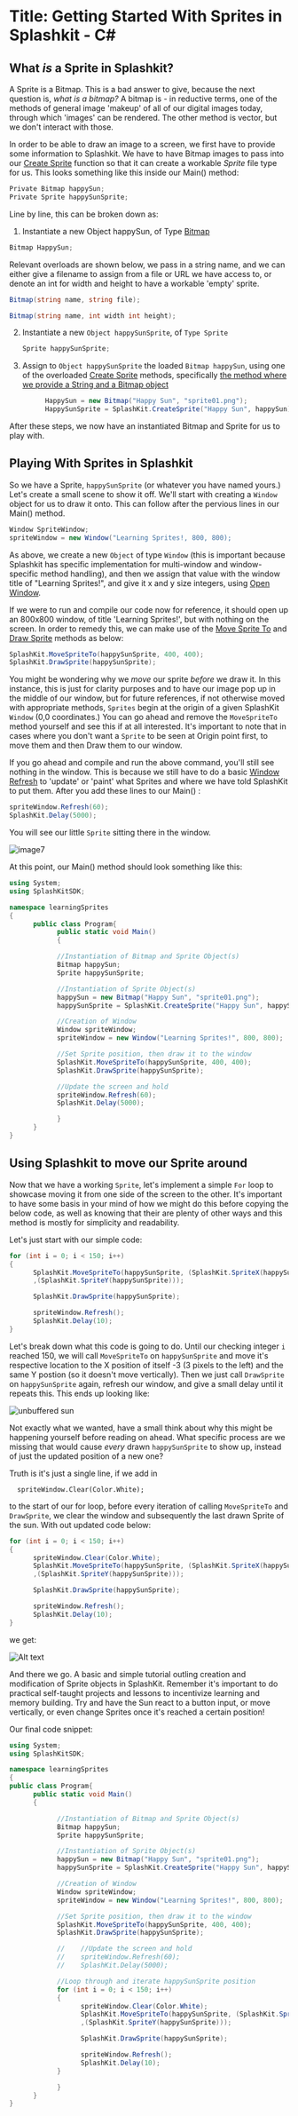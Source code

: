 # Title: Getting Started With Sprites in Splashkit - C#

## What _is_ a Sprite in Splashkit?

A Sprite is a Bitmap. This is a bad answer to give, because the next question is, _what is a
bitmap?_ A bitmap is - in reductive terms, one of the methods of general image 'makeup' of all of
our digital images today, through which 'images' can be rendered. The other method is vector, but we
don't interact with those.

In order to be able to draw an image to a screen, we first have to provide some information to
Splashkit. We have to have Bitmap images to pass into our
[Create Sprite](https://splashkit.io/api/sprites/#create-sprite) function so that it can create a
workable _Sprite_ file type for us. This looks something like this inside our Main() method:

```csharp
Private Bitmap happySun;
Private Sprite happySunSprite;
```

Line by line, this can be broken down as:

1. Instantiate a new Object happySun, of Type [Bitmap](https://splashkit.io/api/types/#bitmap)

```csharp
Bitmap HappySun;
```

Relevant overloads are shown below, we pass in a string name, and we can either give a filename to
assign from a file or URL we have access to, or denote an int for width and height to have a
workable 'empty' sprite.

```csharp
Bitmap(string name, string file);
```

```csharp
Bitmap(string name, int width int height);
```

2. Instantiate a new `Object happySunSprite`, of `Type Sprite`

   ```csharp
   Sprite happySunSprite;
   ```

1. Assign to `Object happySunSprite` the loaded `Bitmap happySun`, using one of the overloaded
   [Create Sprite](https://splashkit.io/api/sprites/#create-sprite) methods, specifically
   [the method where we provide a String and a Bitmap object](https://splashkit.io/api/sprites/#create-sprite-named)

```csharp
         HappySun = new Bitmap("Happy Sun", "sprite01.png");
         HappySunSprite = SplashKit.CreateSprite("Happy Sun", happySun);
```

After these steps, we now have an instantiated Bitmap and Sprite for us to play with.

## Playing With Sprites in Splashkit

So we have a Sprite, `happySunSprite` (or whatever you have named yours.) Let's create a small scene
to show it off. We'll start with creating a `Window` object for us to draw it onto. This can follow
after the pervious lines in our Main() method.

```csharp
Window SpriteWindow;
spriteWindow = new Window("Learning Sprites!, 800, 800);
```

As above, we create a new `Object` of type `Window` (this is important because Splashkit has
specific implementation for multi-window and window-specific method handling), and then we assign
that value with the window title of "Learning Sprites!", and give it x and y size integers, using
[Open Window](https://splashkit.io/api/windows/#open-window).

If we were to run and compile our code now for reference, it should open up an 800x800 window, of
title 'Learning Sprites!', but with nothing on the screen. In order to remedy this, we can make use
of the [Move Sprite To](https://splashkit.io/api/sprites/#move-sprite-to) and
[Draw Sprite](https://splashkit.io/api/sprites/#group-draw-sprite) methods as below:

```csharp
SplashKit.MoveSpriteTo(happySunSprite, 400, 400);
SplashKit.DrawSprite(happySunSprite);
```

You might be wondering why we _move_ our sprite _before_ we draw it. In this instance, this is just
for clarity purposes and to have our image pop up in the middle of our window, but for future
references, if not otherwise moved with appropriate methods, `Sprites` begin at the origin of a
given SplashKit `Window` (0,0 coordinates.) You can go ahead and remove the `MoveSpriteTo` method
yourself and see this if at all interested. It's important to note that in cases where you don't
want a `Sprite` to be seen at Origin point first, to move them and then Draw them to our window.

If you go ahead and compile and run the above command, you'll still see nothing in the window. This
is because we still have to do a basic
[Window Refresh](https://splashkit.io/api/windows/#refresh-window) to 'update' or 'paint' what
Sprites and where we have told SplashKit to put them. After you add these lines to our Main() :

```csharp
spriteWindow.Refresh(60);
SplashKit.Delay(5000);
```

You will see our little `Sprite` sitting there in the window.

![image7](image.png)

At this point, our Main() method should look something like this:

```csharp
using System;
using SplashKitSDK;

namespace learningSprites
{
      public class Program{
            public static void Main()
            {

            //Instantiation of Bitmap and Sprite Object(s)
            Bitmap happySun;
            Sprite happySunSprite;

            //Instantiation of Sprite Object(s)
            happySun = new Bitmap("Happy Sun", "sprite01.png");
            happySunSprite = SplashKit.CreateSprite("Happy Sun", happySun);

            //Creation of Window
            Window spriteWindow;
            spriteWindow = new Window("Learning Sprites!", 800, 800);

            //Set Sprite position, then draw it to the window
            SplashKit.MoveSpriteTo(happySunSprite, 400, 400);
            SplashKit.DrawSprite(happySunSprite);

            //Update the screen and hold
            spriteWindow.Refresh(60);
            SplashKit.Delay(5000);

            }
      }
}
```

## Using Splashkit to move our Sprite around

Now that we have a working `Sprite`, let's implement a simple `For` loop to showcase moving it from
one side of the screen to the other. It's important to have some basis in your mind of how we might
do this before copying the below code, as well as knowing that their are plenty of other ways and
this method is mostly for simplicity and readability.

Let's just start with our simple code:

```csharp
for (int i = 0; i < 150; i++)
{
      SplashKit.MoveSpriteTo(happySunSprite, (SplashKit.SpriteX(happySunSprite) - 3)
      ,(SplashKit.SpriteY(happySunSprite)));

      SplashKit.DrawSprite(happySunSprite);

      spriteWindow.Refresh();
      SplashKit.Delay(10);
}
```

Let's break down what this code is going to do. Until our checking integer `i` reached 150, we will
call `MoveSpriteTo` on `happySunSprite` and move it's respective location to the X position of
itself -3 (3 pixels to the left) and the same Y postion (so it doesn't move vertically). Then we
just call `DrawSprite` on `happySunSprite` again, refresh our window, and give a small delay until
it repeats this. This ends up looking like:

![unbuffered sun](image2.png)

Not exactly what we wanted, have a small think about why this might be happening yourself before
reading on ahead. What specific process are we missing that would cause _every_ drawn
`happySunSprite` to show up, instead of just the updated position of a new one?

Truth is it's just a single line, if we add in

```
  spriteWindow.Clear(Color.White);
```

to the start of our for loop, before every iteration of calling `MoveSpriteTo` and `DrawSprite`, we
clear the window and subsequently the last drawn Sprite of the sun. With out updated code below:

```csharp
for (int i = 0; i < 150; i++)
{
      spriteWindow.Clear(Color.White);
      SplashKit.MoveSpriteTo(happySunSprite, (SplashKit.SpriteX(happySunSprite) - 3)
      ,(SplashKit.SpriteY(happySunSprite)));

      SplashKit.DrawSprite(happySunSprite);

      spriteWindow.Refresh();
      SplashKit.Delay(10);
}
```

we get:

![Alt text](movingsun.gif)

And there we go. A basic and simple tutorial outling creation and modification of Sprite objects in
SplashKit. Remember it's important to do practical self-taught projects and lessons to incentivize
learning and memory building. Try and have the Sun react to a button input, or move vertically, or
even change Sprites once it's reached a certain position!

Our final code snippet:

```csharp
using System;
using SplashKitSDK;

namespace learningSprites
{
public class Program{
      public static void Main()
      {

            //Instantiation of Bitmap and Sprite Object(s)
            Bitmap happySun;
            Sprite happySunSprite;

            //Instantiation of Sprite Object(s)
            happySun = new Bitmap("Happy Sun", "sprite01.png");
            happySunSprite = SplashKit.CreateSprite("Happy Sun", happySun);

            //Creation of Window
            Window spriteWindow;
            spriteWindow = new Window("Learning Sprites!", 800, 800);

            //Set Sprite position, then draw it to the window
            SplashKit.MoveSpriteTo(happySunSprite, 400, 400);
            SplashKit.DrawSprite(happySunSprite);

            //    //Update the screen and hold
            //    spriteWindow.Refresh(60);
            //    SplashKit.Delay(5000);

            //Loop through and iterate happySunSprite position
            for (int i = 0; i < 150; i++)
            {
                  spriteWindow.Clear(Color.White);
                  SplashKit.MoveSpriteTo(happySunSprite, (SplashKit.SpriteX(happySunSprite) - 3)
                  ,(SplashKit.SpriteY(happySunSprite)));

                  SplashKit.DrawSprite(happySunSprite);

                  spriteWindow.Refresh();
                  SplashKit.Delay(10);
            }

            }
      }
}
```

